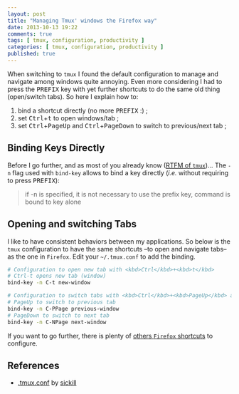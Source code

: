```yaml
---
layout: post
title: "Managing Tmux' windows the Firefox way"
date: 2013-10-13 19:22
comments: true
tags: [ tmux, configuration, productivity ]
categories: [ tmux, configuration, productivity ]
published: true
---
```


When switching to `tmux` I found the default configuration to manage and navigate among windows quite annoying. Even more considering I had to press the <kbd>PREFIX</kbd> key with yet further shortcuts to do the same old thing (open/switch tabs). So here I explain how to:

1. bind a shortcut directly (no more <kbd>PREFIX</kbd> :) ;
2. set <kbd>Ctrl</kbd>+<kbd>t</kbd> to open windows/tab ;
2. set <kbd>Ctrl</kbd>+<kbd>PageUp</kbd> and <kbd>Ctrl</kbd>+<kbd>PageDown</kbd> to switch to previous/next tab ;
<!--more-->

## Binding Keys Directly

Before I go further, and as most of you already know ([<abbr title="Read The Fucking Manual">RTFM</abbr> of `tmux`](http://www.openbsd.org/cgi-bin/man.cgi?query=tmux))… The `-n` flag used with `bind-key` allows to bind a key directly (_i.e._ without requiring to press <kbd>PREFIX</kbd>):

> if -n is specified, it is not necessary to use the prefix key, command 
> is bound to key alone

## Opening and switching Tabs

I like to have consistent behaviors between my applications. So below is the `tmux` configuration to have the same shortcuts –to open and navigate tabs– as the one in `Firefox`. Edit your `~/.tmux.conf` to add the binding.

```bash 
# Configuration to open new tab with <kbd>Ctrl</kbd>+<kbd>t</kbd>
# Ctrl-t opens new tab (window)
bind-key -n C-t new-window
```

```bash 
# Configuration to switch tabs with <kbd>Ctrl</kbd>+<kbd>PageUp</kbd> and <kbd>Ctrl</kbd>+<kbd>PageDown</kbd>
# PageUp to switch to previous tab
bind-key -n C-PPage previous-window
# PageDown to switch to next tab
bind-key -n C-NPage next-window
```

If you want to go further, there is plenty of [others `Firefox` shortcuts](https://support.mozilla.org/en-US/kb/keyboard-shortcuts-perform-firefox-tasks-quickly?redirectlocale=en-US&redirectslug=Keyboard+shortcuts#w_windows-tabs) to configure.

## References

* [.tmux.conf](https://github.com/sickill/dotfiles/blob/master/.tmux.conf) by [sickill](https://github.com/sickill)

